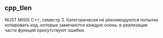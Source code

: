 ## cpp_tlen

NUST MISIS C++, семестр 3.
Категорически не рекомендуются попытки копировать код, которые замечаются каждую осень: в реализации части функций присутствуют ошибки.
